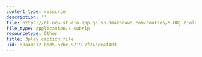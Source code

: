 ```yaml
---
content_type: resource
description: ''
file: https://ol-ocw-studio-app-qa.s3.amazonaws.com/courses/5-08j-biological-chemistry-ii-spring-2016/88aa0e12bbd557bc97197f24cee4f403_RfEmF7LgU7Y.vtt
file_type: application/x-subrip
resourcetype: Other
title: 3play caption file
uid: 88aa0e12-bbd5-57bc-9719-7f24cee4f403
---
```

